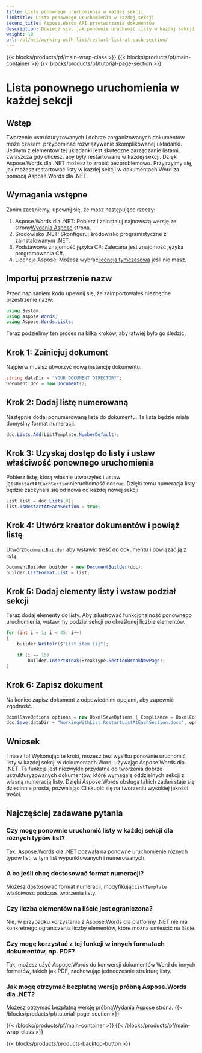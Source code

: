 ```yaml
---
title: Lista ponownego uruchomienia w każdej sekcji
linktitle: Lista ponownego uruchomienia w każdej sekcji
second_title: Aspose.Words API przetwarzania dokumentów
description: Dowiedz się, jak ponownie uruchomić listy w każdej sekcji w dokumentach Worda przy użyciu Aspose.Words dla .NET. Postępuj zgodnie z naszym szczegółowym przewodnikiem krok po kroku, aby skutecznie zarządzać listami.
weight: 10
url: /pl/net/working-with-list/restart-list-at-each-section/
---
```


{{< blocks/products/pf/main-wrap-class >}}
{{< blocks/products/pf/main-container >}}
{{< blocks/products/pf/tutorial-page-section >}}

# Lista ponownego uruchomienia w każdej sekcji

## Wstęp

Tworzenie ustrukturyzowanych i dobrze zorganizowanych dokumentów może czasami przypominać rozwiązywanie skomplikowanej układanki. Jednym z elementów tej układanki jest skuteczne zarządzanie listami, zwłaszcza gdy chcesz, aby były restartowane w każdej sekcji. Dzięki Aspose.Words dla .NET możesz to zrobić bezproblemowo. Przyjrzyjmy się, jak możesz restartować listy w każdej sekcji w dokumentach Word za pomocą Aspose.Words dla .NET.

## Wymagania wstępne

Zanim zaczniemy, upewnij się, że masz następujące rzeczy:

1.  Aspose.Words dla .NET: Pobierz i zainstaluj najnowszą wersję ze strony[Wydania Aspose](https://releases.aspose.com/words/net/) strona.
2. Środowisko .NET: Skonfiguruj środowisko programistyczne z zainstalowanym .NET.
3. Podstawowa znajomość języka C#: Zalecana jest znajomość języka programowania C#.
4.  Licencja Aspose: Możesz wybrać[licencja tymczasowa](https://purchase.aspose.com/temporary-license/) jeśli nie masz.

## Importuj przestrzenie nazw

Przed napisaniem kodu upewnij się, że zaimportowałeś niezbędne przestrzenie nazw:

```csharp
using System;
using Aspose.Words;
using Aspose.Words.Lists;
```

Teraz podzielimy ten proces na kilka kroków, aby łatwiej było go śledzić.

## Krok 1: Zainicjuj dokument

Najpierw musisz utworzyć nową instancję dokumentu.

```csharp
string dataDir = "YOUR DOCUMENT DIRECTORY";
Document doc = new Document();
```

## Krok 2: Dodaj listę numerowaną

Następnie dodaj ponumerowaną listę do dokumentu. Ta lista będzie miała domyślny format numeracji.

```csharp
doc.Lists.Add(ListTemplate.NumberDefault);
```

## Krok 3: Uzyskaj dostęp do listy i ustaw właściwość ponownego uruchomienia

Pobierz listę, którą właśnie utworzyłeś i ustaw ją`IsRestartAtEachSection`nieruchomość do`true`. Dzięki temu numeracja listy będzie zaczynała się od nowa od każdej nowej sekcji.

```csharp
List list = doc.Lists[0];
list.IsRestartAtEachSection = true;
```

## Krok 4: Utwórz kreator dokumentów i powiąż listę

 Utwórz`DocumentBuilder` aby wstawić treść do dokumentu i powiązać ją z listą.

```csharp
DocumentBuilder builder = new DocumentBuilder(doc);
builder.ListFormat.List = list;
```

## Krok 5: Dodaj elementy listy i wstaw podział sekcji

Teraz dodaj elementy do listy. Aby zilustrować funkcjonalność ponownego uruchomienia, wstawimy podział sekcji po określonej liczbie elementów.

```csharp
for (int i = 1; i < 45; i++)
{
    builder.Writeln($"List item {i}");

    if (i == 15)
        builder.InsertBreak(BreakType.SectionBreakNewPage);
}
```

## Krok 6: Zapisz dokument

Na koniec zapisz dokument z odpowiednimi opcjami, aby zapewnić zgodność.

```csharp
OoxmlSaveOptions options = new OoxmlSaveOptions { Compliance = OoxmlCompliance.Iso29500_2008_Transitional };
doc.Save(dataDir + "WorkingWithList.RestartListAtEachSection.docx", options);		
```

## Wniosek

I masz to! Wykonując te kroki, możesz bez wysiłku ponownie uruchomić listy w każdej sekcji w dokumentach Word, używając Aspose.Words dla .NET. Ta funkcja jest niezwykle przydatna do tworzenia dobrze ustrukturyzowanych dokumentów, które wymagają oddzielnych sekcji z własną numeracją listy. Dzięki Aspose.Words obsługa takich zadań staje się dziecinnie prosta, pozwalając Ci skupić się na tworzeniu wysokiej jakości treści.

## Najczęściej zadawane pytania

### Czy mogę ponownie uruchomić listy w każdej sekcji dla różnych typów list?
Tak, Aspose.Words dla .NET pozwala na ponowne uruchomienie różnych typów list, w tym list wypunktowanych i numerowanych.

### A co jeśli chcę dostosować format numeracji?
 Możesz dostosować format numeracji, modyfikując`ListTemplate` właściwość podczas tworzenia listy.

### Czy liczba elementów na liście jest ograniczona?
Nie, w przypadku korzystania z Aspose.Words dla platformy .NET nie ma konkretnego ograniczenia liczby elementów, które można umieścić na liście.

### Czy mogę korzystać z tej funkcji w innych formatach dokumentów, np. PDF?
Tak, możesz użyć Aspose.Words do konwersji dokumentów Word do innych formatów, takich jak PDF, zachowując jednocześnie strukturę listy.

### Jak mogę otrzymać bezpłatną wersję próbną Aspose.Words dla .NET?
 Możesz otrzymać bezpłatną wersję próbną[Wydania Aspose](https://releases.aspose.com/) strona.
{{< /blocks/products/pf/tutorial-page-section >}}

{{< /blocks/products/pf/main-container >}}
{{< /blocks/products/pf/main-wrap-class >}}

{{< blocks/products/products-backtop-button >}}

